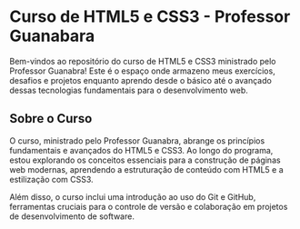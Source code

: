 # Curso de HTML5 e CSS3 - Professor Guanabara

Bem-vindos ao repositório do curso de HTML5 e CSS3 ministrado pelo Professor Guanabra! Este é o espaço onde armazeno meus exercícios, desafios e projetos enquanto aprendo desde o básico até o avançado dessas tecnologias fundamentais para o desenvolvimento web.

## Sobre o Curso

O curso, ministrado pelo Professor Guanabra, abrange os princípios fundamentais e avançados do HTML5 e CSS3. Ao longo do programa, estou explorando os conceitos essenciais para a construção de páginas web modernas, aprendendo a estruturação de conteúdo com HTML5 e a estilização com CSS3.

Além disso, o curso inclui uma introdução ao uso do Git e GitHub, ferramentas cruciais para o controle de versão e colaboração em projetos de desenvolvimento de software.
